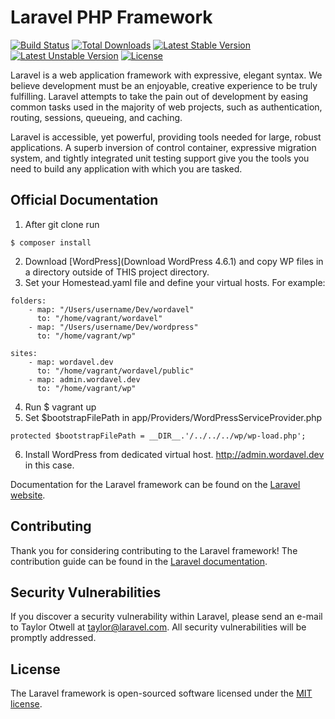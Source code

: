 # Laravel PHP Framework

[![Build Status](https://travis-ci.org/laravel/framework.svg)](https://travis-ci.org/laravel/framework)
[![Total Downloads](https://poser.pugx.org/laravel/framework/d/total.svg)](https://packagist.org/packages/laravel/framework)
[![Latest Stable Version](https://poser.pugx.org/laravel/framework/v/stable.svg)](https://packagist.org/packages/laravel/framework)
[![Latest Unstable Version](https://poser.pugx.org/laravel/framework/v/unstable.svg)](https://packagist.org/packages/laravel/framework)
[![License](https://poser.pugx.org/laravel/framework/license.svg)](https://packagist.org/packages/laravel/framework)

Laravel is a web application framework with expressive, elegant syntax. We believe development must be an enjoyable, creative experience to be truly fulfilling. Laravel attempts to take the pain out of development by easing common tasks used in the majority of web projects, such as authentication, routing, sessions, queueing, and caching.

Laravel is accessible, yet powerful, providing tools needed for large, robust applications. A superb inversion of control container, expressive migration system, and tightly integrated unit testing support give you the tools you need to build any application with which you are tasked.

## Official Documentation
1. After git clone run
```
$ composer install
```
2. Download [WordPress](Download WordPress 4.6.1) and copy WP files in a directory outside of THIS project directory.
3. Set your Homestead.yaml file and define your virtual hosts. For example:
```
folders:
    - map: "/Users/username/Dev/wordavel"
      to: "/home/vagrant/wordavel"
    - map: "/Users/username/Dev/wordpress"
      to: "/home/vagrant/wp"

sites:
    - map: wordavel.dev
      to: "/home/vagrant/wordavel/public"
    - map: admin.wordavel.dev
      to: "/home/vagrant/wp"
```

4. Run $ vagrant up
5. Set $bootstrapFilePath in app/Providers/WordPressServiceProvider.php
```
protected $bootstrapFilePath = __DIR__.'/../../../wp/wp-load.php';
```
6. Install WordPress from dedicated virtual host. http://admin.wordavel.dev in this case.

Documentation for the Laravel framework can be found on the [Laravel website](http://laravel.com/docs).

## Contributing

Thank you for considering contributing to the Laravel framework! The contribution guide can be found in the [Laravel documentation](http://laravel.com/docs/contributions).

## Security Vulnerabilities

If you discover a security vulnerability within Laravel, please send an e-mail to Taylor Otwell at taylor@laravel.com. All security vulnerabilities will be promptly addressed.

## License

The Laravel framework is open-sourced software licensed under the [MIT license](http://opensource.org/licenses/MIT).
